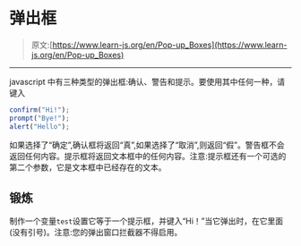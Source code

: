 # 弹出框

> 原文:[https://www.learn-js.org/en/Pop-up_Boxes](https://www.learn-js.org/en/Pop-up_Boxes)

* * *

javascript 中有三种类型的弹出框:确认、警告和提示。要使用其中任何一种，请键入

```js
confirm("Hi!");
prompt("Bye!");
alert("Hello"); 
```

如果选择了“确定”,确认框将返回“真”,如果选择了“取消”,则返回“假”。警告框不会返回任何内容。提示框将返回文本框中的任何内容。注意:提示框还有一个可选的第二个参数，它是文本框中已经存在的文本。

## 锻炼

制作一个变量`test`设置它等于一个提示框，并键入“Hi！”当它弹出时，在它里面(没有引号)。注意:您的弹出窗口拦截器不得启用。
